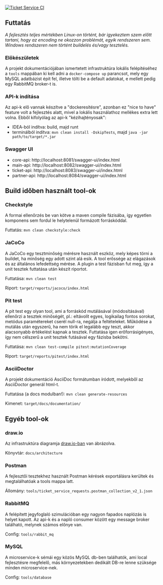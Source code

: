 [![Ticket Service CI](https://github.com/sandor95/ticket-service/actions/workflows/master.yml/badge.svg)](https://github.com/sandor95/ticket-service/actions/workflows/master.yml)

## Futtatás

*A fejlesztés teljes mértékben Linux-on történt, bár igyekeztem szem előtt tartani, hogy az encoding ne okozzon problémát, egyik rendszeren sem. Windows rendszeren nem történt buildelés és/vagy tesztelés.*

### Előkészületek

A projekt dokumentációjában ismertetett infrastruktúra lokális felépítéséhez a `tools` mappában ki kell adni a `docker-compose up` parancsot, mely egy MySQL adatbázist épít fel, illetve tölti be a default adatokat, e mellett pedig egy RabbitMQ broker-t is.

### API-k indítása

Az api-k elő vannak készítve a "dockeresítésre", azonban ez "nice to have" feature volt a fejlesztés alatt, mivel a lokális használathoz mellékes extra lett volna. Ebből kifolyólag az api-k "kézihajtényosak":
- IDEA-ból indítva: build, majd runt
- terminálból indítva: `mvn clean install -DskipTests`, majd `java -jar path/to/target/*.jar`

### Swagger UI

- core-api: http://localhost:8081/swagger-ui/index.html
- main-api: http://localhost:8082/swagger-ui/index.html
- ticket-api: http://localhost:8083/swagger-ui/index.html
- partner-api: http://localhost:8084/swagger-ui/index.html

## Build időben használt tool-ok

### Checkstyle

A formai ellenőrzés be van kötve a maven compile fázisába, így egyetlen komponens sem fordul le helytelenül formázott forráskóddal.

Futtatás: `mvn clean checkstyle:check`


### JaCoCo

A JaCoCo egy tesztminőség mérésre használt eszköz, mely képes törni a buildet, ha minőség egy adott szint alá esik. A tool erőssége az elágazások és az általános lefedettség mérése. A plugin a test fázisban fut meg, így a unit tesztek futtatása után készít riportot.  

Futtatása: `mvn clean test`

Riport: `target/reports/jacoco/index.html`


### Pit test

A pit test egy olyan tool, ami a forráskód mutálásával (módosításával) ellenőrzi a tesztek minőségét, pl.: eltávolít egyes, logikailag fontos sorokat, metódus paramétereket cserél null-ra, negálja a feltételeket. Működése a mutálás után egyszerű, ha nem törik el legalább egy teszt, akkor alacsonyabb értékelést kapnak a tesztek. Futtatása igen erőforrásigényes, így nem célszerű a unit tesztek futásával egy fázisba bekötni.

Futtatása: `mvn clean test-compile pitest:mutationCoverage` 

Riport: `target/reports/pitest/index.html`


### AsciiDoctor

A projekt dokumentáció AsciiDoc formátumban íródott, melyekből az AsciiDoctor generál html-t. 

Futtatása (a docs modulban!): `mvn clean generate-resources`

Kimenet: `target/docs/documentation/`


## Egyéb tool-ok

### draw.io

Az infrastruktúra diagramja [draw.io-ban](https://app.diagrams.net/) van ábrázolva.

Könyvtár: `docs/architecture`


### Postman

A fejlesztői tesztekhez használt Postman kérések exportálásra kerültek és megtalálhatóak a tools mappa latt.

Állomány: `tools/ticket_service_requests.postman_collection_v2_1.json`


### RabbitMQ

A felépített jegyfoglaló szimulációban egy nagyon fapados naplózás is helyet kapott. Az api-k és a napló consumer között egy message broker található, melynek számos előnye van.

Config: `tools/rabbit_mq`

### MySQL

A microservice-k sémái egy közös MySQL db-ben találhatók, ami local fejlesztésre megfelelő,
más környezetekben dedikált DB-re lenne szüksége minden microservice-nek.

Config: `tools/database`